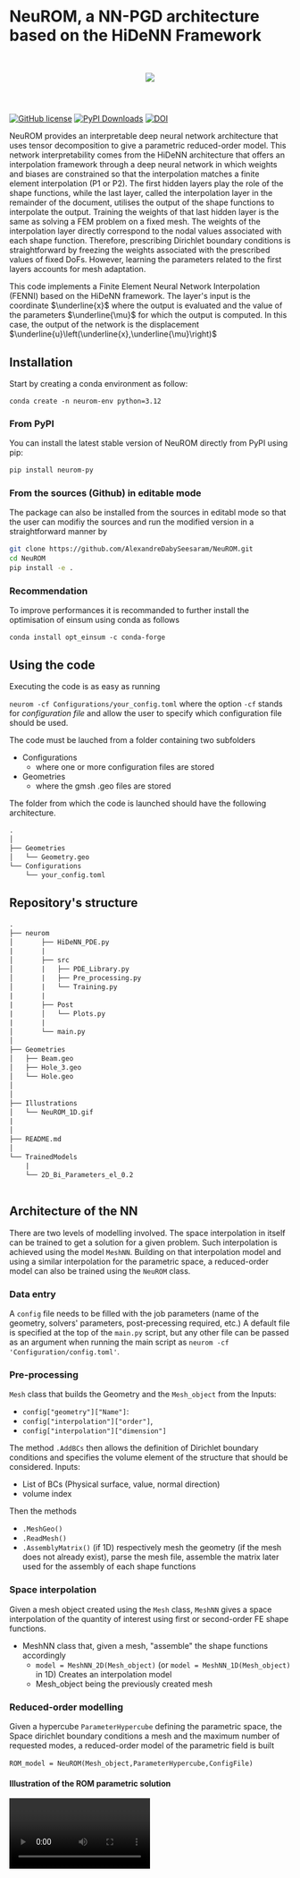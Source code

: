 # NeuROM, a NN-PGD architecture based on the HiDeNN Framework

<h1 align="center">
<img src="https://alexandredabyseesaram.github.io/Resources/Images/NeuROM_ter.svg" width="350">
</h1><br>

<!-- ![NeuROM logo](Illustrations/NeuROM_logo_sansserif.png)  -->

[![GitHub license](https://img.shields.io/github/license/alexandredabyseesaram/neurom)](https://github.com/alexandredabyseesaram/neurom)
[![PyPI Downloads](https://img.shields.io/pypi/dm/NeuROM-Py.svg?label=PyPI%20downloads)](
https://pypi.org/project/NeuROM-Py/)
[![DOI](https://zenodo.org/badge/DOI/10.5281/zenodo.13772741.svg)](https://doi.org/10.5281/zenodo.13772741)



NeuROM provides an interpretable deep neural network architecture that uses tensor decomposition to give a parametric reduced-order model. This network interpretability comes from the HiDeNN architecture that offers an interpolation framework through a deep neural network in which weights and biases are constrained so that the interpolation matches a finite element interpolation (P1 or P2). 
The first hidden layers play the role of the shape functions, while the last layer, called the interpolation layer in the remainder of the document, utilises the output of the shape functions to interpolate the output. Training the weights of that last hidden layer is the same as solving a FEM problem on a fixed mesh. The weights of the interpolation layer directly correspond to the nodal values associated with each shape function. Therefore, prescribing Dirichlet boundary conditions is straightforward by freezing the weights associated with the prescribed values of fixed DoFs. However, learning the parameters related to the first layers accounts for mesh adaptation.


This code implements a Finite Element Neural Network Interpolation (FENNI) based on the HiDeNN framework. The layer's input is the coordinate $\underline{x}$ where the output is evaluated and the value of the parameters $\underline{\mu}$ for which the output is computed. In this case, the output of the network is the displacement $\underline{u}\left(\underline{x},\underline{\mu}\right)$

## Installation

Start by creating a conda environment as follow:

```
conda create -n neurom-env python=3.12
```

### From PyPI
You can install the latest stable version of NeuROM directly from PyPI using pip:

```bash
pip install neurom-py
```


### From the sources (Github) in editable mode

The package can also be installed from the sources in editabl mode so that the user can modifiy the sources and run the modified version in a straightforward manner by

```bash
git clone https://github.com/AlexandreDabySeesaram/NeuROM.git
cd NeuROM
pip install -e .
```

### Recommendation 

To improve performances it is recommanded to further install the optimisation of einsum using conda as follows

````
conda install opt_einsum -c conda-forge
````

## Using the code

Executing the code is as easy as running

`neurom -cf Configurations/your_config.toml` where the option `-cf` stands for *configuration file* and allow the user to specify which configuration file should be used.

The code must be lauched from a folder containing two subfolders
* Configurations
  * where one or more configuration files are stored
* Geometries
  * where the gmsh .geo files are stored

The folder from which the code is launched should have the following architecture.  

``````
.
│
├── Geometries
│   └── Geometry.geo
└── Configurations
    └── your_config.toml
 ``````

## Repository's structure
``````
.
├── neurom
│       ├── HiDeNN_PDE.py
|       |
│       ├── src
│       |   ├── PDE_Library.py
│       |   ├── Pre_processing.py
│       |   └── Training.py
|       |
|       ├── Post
|       │   └── Plots.py
|       |
│       └── main.py
│   
├── Geometries
│   ├── Beam.geo
│   ├── Hole_3.geo
│   └── Hole.geo
│
│
├── Illustrations
│   └── NeuROM_1D.gif
|
│
├── README.md
│
└── TrainedModels
    | 
    └── 2D_Bi_Parameters_el_0.2
 

``````

## Architecture of the NN

There are two levels of modelling involved. The space interpolation in itself can be trained to get a solution for a given problem. Such interpolation is achieved using the model `MeshNN`. Building on that interpolation model and using a similar interpolation for the parametric space, a reduced-order model can also be trained using the `NeuROM` class.

### Data entry

A `config` file needs to be filled with the job parameters (name of the geometry, solvers' parameters, post-precessing required, etc.) A default file is specified at the top of the `main.py` script, but any other file can be passed as an argument when running the main script as `neurom -cf 'Configuration/config.toml'`.

### Pre-processing
`Mesh` class that builds the Geometry and the `Mesh_object` from the 
Inputs:
* `config["geometry"]["Name"]`:
* `config["interpolation"]["order"]`, 
* `config["interpolation"]["dimension"]`

The method `.AddBCs` then allows the definition of Dirichlet boundary conditions and specifies the volume element of the structure that should be considered.
Inputs:
* List of BCs (Physical surface, value, normal direction)
* volume index

Then the methods 
* `.MeshGeo()`                         
* `.ReadMesh()`                      
* `.AssemblyMatrix()` (if 1D)
respectively mesh the geometry (if the mesh does not already exist), parse the mesh file, assemble the matrix later used for the assembly of each shape functions

### Space interpolation

Given a mesh object created using the `Mesh` class,  `MeshNN` gives a space interpolation of the quantity of interest using first or second-order FE shape functions.

   * MeshNN class that, given a mesh, "assemble" the shape functions accordingly
        * `model = MeshNN_2D(Mesh_object)` (or `model = MeshNN_1D(Mesh_object)` in 1D) Creates an interpolation model
        * Mesh_object being the previously created mesh


### Reduced-order modelling

Given a hypercube `ParameterHypercube` defining the parametric space, the Space dirichlet boundary conditions a mesh and the maximum number of requested modes, a reduced-order model of the parametric field is built

`ROM_model = NeuROM(Mesh_object,ParameterHypercube,ConfigFile)`

#### Illustration of the ROM parametric solution

<video src='https://alexandredabyseesaram.github.io/Resources/Videos/NeuROM_3D_gravity_ter.mov' width=50%>

![](Illustrations/NeuROM_2D.gif)


## Training the NN 


The Volumic forces are accounted for in the loss function through the right-hand side (RHS) function, and the loss function is the potential energy.

The trainable parameters can be changed on the fly. 

* `model.Freeze_Mesh()` Freezes the mesh so that only the nodal values are trained
* `model.UnFreeze_Mesh()` Unfreezes the mesh so that the coordinates values can be trained

* `model.Freeze_FEM()` Freezes the nodal values so that only the coordinates are trained
* `model.UnFreeze_FEM()` Unfreezes the nodal so that FEM problem can be solved

### Reduced-order modelling

The Volumic forces are accounted for in the loss function through the right-hand side (RHS) function, and the loss function is the potential energy.

The trainable parameters can be changed on the fly. 

* `ROM_model.Freeze_Mesh()` Freezes the space mesh so that only the nodal values are trained
* `ROM_model.UnFreeze_Mesh()` Unfreezes the space mesh so that the coordinates values can be trained

* `ROM_model.Freeze_Space()` Freezes the space nodal values so that only the coordinates are trained
* `ROM_model.UnFreeze_Space()` Unfreezes the space nodal so that FEM problem can be solved
* `ROM_model.Freeze_MeshPara()` Freezes the parametric mesh so that only the nodal values are trained
* `ROM_model.UnFreeze_MeshPara()` Unfreezes the parametric mesh so that the coordinates values can be trained

* `ROM_model.Freeze_Para()` Freezes the parametric nodal values so that only the coordinates are trained
* `ROM_model.UnFreeze_Para()` Unfreezes the parametric nodal so that FEM problem can be solved


## Licensing


  Copyright (C) 2024, UMR 7649, École Polytechnique, IPP, CNRS, MΞDISIM Team, INRIA
 
  This program is free software: you can redistribute it and/or modify it under the terms of the GNU General Public License as published by the Free Software Foundation, either version 3 of the License, or (at your option) any later version.
 
  This program is distributed in the hope that it will be useful, but WITHOUT ANY WARRANTY; without even the implied warranty of MERCHANTABILITY or FITNESS FOR A PARTICULAR PURPOSE.  See the GNU General Public License for more details.
 
  You should have received a copy of the GNU General Public License along with this program.  If not, see <https://www.gnu.org/licenses/>.
 
